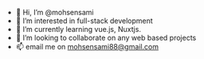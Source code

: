 - 👋 Hi, I’m @mohsensami
- 👀 I’m interested in full-stack development
- 🌱 I’m currently learning vue.js, Nuxtjs.
- 💞️ I’m looking to collaborate on any web based projects
- 📫 email me on mohsensami88@gmail.com

<!---
TefoAM/TefoAM is a ✨ special ✨ repository because its `README.md` (this file) appears on your GitHub profile.
You can click the Preview link to take a look at your changes.
--->